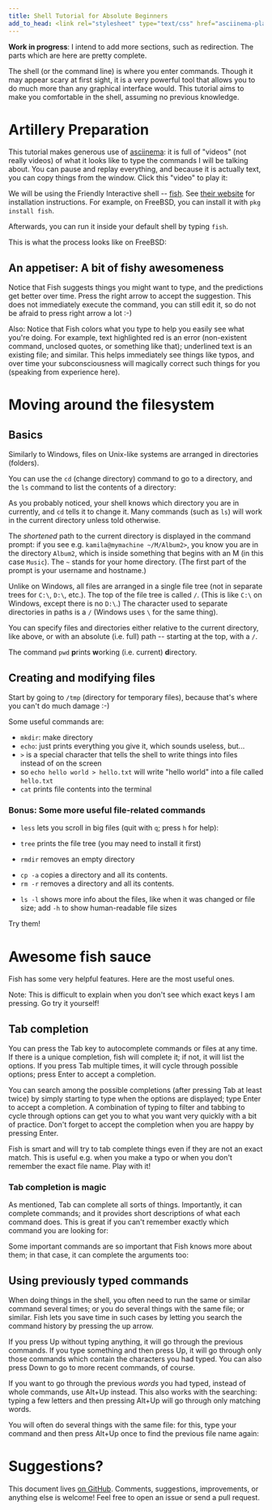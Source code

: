 ```yaml
---
title: Shell Tutorial for Absolute Beginners
add_to_head: <link rel="stylesheet" type="text/css" href="asciinema-player.css" />
---
```


**Work in progress**: I intend to add more sections, such as redirection. The parts which are here are pretty complete.

The shell (or the command line) is where you enter commands. Though it may appear scary at first sight, it is a very powerful tool that allows you to do much more than any graphical interface would. This tutorial aims to make you comfortable in the shell, assuming no previous knowledge.

# Artillery Preparation

This tutorial makes generous use of [asciinema](https://asciinema.org/): it is full of "videos" (not really videos) of what it looks like to type the commands I will be talking about. You can pause and replay everything, and because it is actually text, you can copy things from the window. Click this "video" to play it:

<asciinema-player src="./cast/asciinema-demo.cast" speed="2" theme="solarized-dark" size="medium" idle-time-limit="0.2"></asciinema-player>

We will be using the Friendly Interactive shell -- [fish](https://fishshell.com/). See [their website](https://fishshell.com/#platform_tabs) for installation instructions. For example, on FreeBSD, you can install it with `pkg install fish`.

Afterwards, you can run it inside your default shell by typing `fish`.

This is what the process looks like on FreeBSD:

<asciinema-player src="cast/install-fish.cast"></asciinema-player>

## An appetiser: A bit of fishy awesomeness

Notice that Fish suggests things you might want to type, and the predictions get better over time. Press the right arrow to accept the suggestion. This does not immediately execute the command, you can still edit it, so do not be afraid to press right arrow a lot :-)

Also: Notice that Fish colors what you type to help you easily see what you're doing. For example, text highlighted red is an error (non-existent command, unclosed quotes, or something like that); underlined text is an existing file; and similar. This helps immediately see things like typos, and over time your subconsciousness will magically correct such things for you (speaking from experience here).

# Moving around the filesystem

## Basics

Similarly to Windows, files on Unix-like systems are arranged in directories (folders). 

You can use the `cd` (change directory) command to go to a directory, and the `ls` command to list the contents of a directory:

<asciinema-player src="cast/cd-ls.cast"></asciinema-player>

As you probably noticed, your shell knows which directory you are in currently, and `cd` tells it to change it. Many commands (such as `ls`) will work in the current directory unless told otherwise.

The *shortened* path to the current directory is displayed in the command prompt: if you see e.g. `kamila@mymachine ~/M/Album2>`, you know you are in the directory `Album2`, which is inside something that begins with an M (in this case `Music`). The `~` stands for your home directory. (The first part of the prompt is your username and hostname.)

Unlike on Windows, all files are arranged in a single file tree (not in separate trees for `C:\`, `D:\`, etc.).
The top of the file tree is called `/`. (This is like `C:\` on Windows, except there is no `D:\`.) The character used to separate directories in paths is a `/` (Windows uses `\` for the same thing).

You can specify files and directories either relative to the current directory, like above, or with an absolute (i.e. full) path -- starting at the top, with a `/`.

The command `pwd` **p**rints **w**orking (i.e. current) **d**irectory.

<asciinema-player src="cast/rel-and-abs-paths.cast"></asciinema-player>

## Creating and modifying files

Start by going to `/tmp` (directory for temporary files), because that's where you can't do much damage :-)

Some useful commands are:

* `mkdir`: make directory
* `echo`: just prints everything you give it, which sounds useless, but...
* `>` is a special character that tells the shell to write things into files instead of on the screen
* so `echo hello world > hello.txt` will write "hello world" into a file called `hello.txt`
* `cat` prints file contents into the terminal

<asciinema-player src="cast/creating.cast"></asciinema-player>

### Bonus: Some more useful file-related commands

* `less` lets you scroll in big files (quit with `q`; press `h` for help):
<!--<asciinema-player src="cast/more-file-commands-less.cast"></asciinema-player>-->
* `tree` prints the file tree (you may need to install it first)
<!--<asciinema-player src="cast/more-file-commands-tree.cast"></asciinema-player>-->
* `rmdir` removes an empty directory
<!--<asciinema-player src="cast/more-file-commands-rmdir.cast"></asciinema-player>-->
* `cp -a` copies a directory and all its contents.  
* `rm -r` removes a directory and all its contents.
<!--<asciinema-player src="cast/more-file-commands-cprm.cast"></asciinema-player>-->
* `ls -l` shows more info about the files, like when it was changed or file size; add `-h` to show human-readable file sizes
<!--<asciinema-player src="cast/more-file-commands-ll.cast"></asciinema-player>-->

Try them!

# Awesome fish sauce

Fish has some very helpful features. Here are the most useful ones.

Note: This is difficult to explain when you don't see which exact keys I am pressing. Go try it yourself!

## Tab completion

You can press the Tab key to autocomplete commands or files at any time. If there is a unique completion, fish will complete it; if not, it will list the options. If you press Tab multiple times, it will cycle through possible options; press Enter to accept a completion. 

<asciinema-player src="cast/tab-completion-1.cast"></asciinema-player>

You can search among the possible completions (after pressing Tab at least twice) by simply starting to type when the options are displayed; type Enter to accept a completion. A combination of typing to filter and tabbing to cycle through options can get you to what you want very quickly with a bit of practice. Don't forget to accept the completion when you are happy by pressing Enter.

<asciinema-player src="cast/tab-completion-search.cast"></asciinema-player>

Fish is smart and will try to tab complete things even if they are not an exact match. This is useful e.g. when you make a typo or when you don't remember the exact file name. Play with it!

### Tab completion is magic

As mentioned, Tab can complete all sorts of things. Importantly, it can complete commands; and it provides short descriptions of what each command does. This is great if you can't remember exactly which command you are looking for:
<asciinema-player src="cast/tab-completion-commands.cast"></asciinema-player>

Some important commands are so important that Fish knows more about them; in that case, it can complete the arguments too:
<asciinema-player src="cast/tab-completion-commands-args.cast"></asciinema-player>

## Using previously typed commands

When doing things in the shell, you often need to run the same or similar command several times; or you do several things with the same file; or similar. Fish lets you save time in such cases by letting you search the command history by pressing the up arrow.

If you press Up without typing anything, it will go through the previous commands. If you type something and then press Up, it will go through only those commands which contain the characters you had typed. You can also press Down to go to more recent commands, of course.

<asciinema-player src="cast/history.cast"></asciinema-player>

If you want to go through the previous *words* you had typed, instead of whole commands, use Alt+Up instead. This also works with the searching: typing a few letters and then pressing Alt+Up will go through only matching words.

<asciinema-player src="cast/history-alt-1.cast"></asciinema-player>

You will often do several things with the same file: for this, type your command and then press Alt+Up once to find the previous file name again:

<asciinema-player src="cast/history-alt-2.cast"></asciinema-player>

# Suggestions?

This document lives [on GitHub](https://github.com/AnotherKamila/shell-for-beginners/). Comments, suggestions, improvements, or anything else is welcome! Feel free to open an issue or send a pull request.

<!--
# TODO things

 You can also set it as your default shell for your user (but NOT for root) with `chsh -s fish` (on less smart systems, you may need to tell it something like `/usr/bin/fish`).
 -->


<!-- the stuff below is needed to configure and enable asciinema -->
<script>
var ds = document.getElementsByTagName('asciinema-player');
for (var i = 0; i < ds.length; ++i) {
  var d = ds[i];
  d.setAttribute('theme', 'solarized-dark');
  d.setAttribute('font-size', '1em');
  d.setAttribute('speed', 1.7);
  //d.setAttribute('idle-time-limit', 0.2);
}

// doing it this way because of the very annoying interaction with MDL on https://kamila.is
window.addEventListener('load', function() {
setTimeout(function() {
    var script_tag = document.createElement('script');
    script_tag.setAttribute('src','./asciinema-player.js');
    document.head.appendChild(script_tag);
  }, 500);
});
</script>
